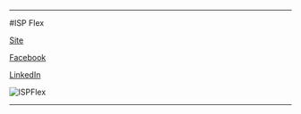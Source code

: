 ***

#ISP Flex

[Site](http://ispflex.com)

[Facebook](https://www.facebook.com/ispflex)

[LinkedIn](https://www.linkedin.com/company/isp-flex)

![ISPFlex](https://pbs.twimg.com/profile_images/647043081477427200/fuqngADE.png)

***
